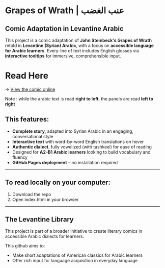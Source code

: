 # Grapes of Wrath | عنب الغضب
## Comic Adaptation in Levantine Arabic
This project is a comic adaptation of **John Steinbeck's Grapes of Wrath** retold in **Levantine (Syrian) Arabic**, with a focus on **accessible language for Arabic learners**. Every line of text includes English glosses via **interactive tooltips** for immersive, comprehensible input.


# Read Here

-> [View the comic online](https://LevantineResources.github.io/GrapesOfWrath)

Note : while the arabic text is read **right to left**, the panels are read **left to right** 

## This features:
- **Complete story**, adapted into Syrian Arabic in an engaging, conversational style
- **Interactive text** with word-by-word English translations on hover
- **Authentic dialect**, fully vowelized (with tashkeel) for ease of reading
- Designed for **A2–B1 Arabic learners** looking to build vocabulary and fluency
- **GitHub Pages deployment** – no installation required

--------------------------------

## To read locally on your computer:

1. Download the repo
2. Open index.html in your browser

---------------------------------

## The Levantine Library
This project is part of a broader initiative to create literary comics in accessible Arabic dialects for learners. 

This github aims to:
- Make short adaptations of American classics for Arabic learners
- Offer rich input for language acquisition in everyday language
